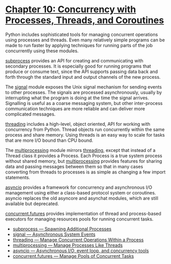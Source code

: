 # [Chapter 10: Concurrency with Processes, Threads, and Coroutines](https://pymotw.com/3/concurrency.html)

Python includes sophisticated tools for managing concurrent operations using processes and threads. Even many relatively simple programs can be made to run faster by applying techniques for running parts of the job concurrently using these modules.

[subprocess](https://pymotw.com/3/subprocess/index.html) provides an API for creating and communicating with secondary processes. It is especially good for running programs that produce or consume text, since the API supports passing data back and forth through the standard input and output channels of the new process.

The [signal](https://pymotw.com/3/signal/index.html) module exposes the Unix signal mechanism for sending events to other processes. The signals are processed asynchronously, usually by interrupting what the program is doing at the time the signal arrives. Signalling is useful as a coarse messaging system, but other inter-process communication techniques are more reliable and can deliver more complicated messages.

[threading](https://pymotw.com/3/threading/index.html) includes a high-level, object oriented, API for working with concurrency from Python. Thread objects run concurrently within the same process and share memory. Using threads is an easy way to scale for tasks that are more I/O bound than CPU bound.

The [multiprocessing](https://pymotw.com/3/multiprocessing/index.html) module mirrors [threading](https://pymotw.com/3/threading/index.html), except that instead of a Thread class it provides a Process. Each Process is a true system process without shared memory, but [multiprocessing](https://pymotw.com/3/multiprocessing/index.html) provides features for sharing data and passing messages between them so that in many cases converting from threads to processes is as simple as changing a few import statements.

[asyncio](https://pymotw.com/3/asyncio/index.html) provides a framework for concurrency and asynchronous I/O management using either a class-based protocol system or coroutines. asyncio replaces the old asyncore and asynchat modules, which are still available but deprecated.

[concurrent.futures](https://pymotw.com/3/concurrent.futures/index.html) provides implementation of thread and process-based executors for managing resources pools for running concurrent tasks.

* [subprocess — Spawning Additional Processes](https://pymotw.com/3/subprocess/index.html)
* [signal — Asynchronous System Events](https://pymotw.com/3/signal/index.html)
* [threading — Manage Concurrent Operations Within a Process](https://pymotw.com/3/threading/index.html)
* [multiprocessing — Manage Processes Like Threads](https://pymotw.com/3/multiprocessing/index.html)
* [asyncio — Asynchronous I/O, event loop, and concurrency tools](https://pymotw.com/3/asyncio/index.html)
* [concurrent.futures — Manage Pools of Concurrent Tasks](https://pymotw.com/3/concurrent.futures/index.html)